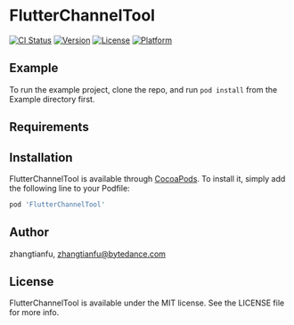 # FlutterChannelTool

[![CI Status](https://img.shields.io/travis/zhangtianfu/FlutterChannelTool.svg?style=flat)](https://travis-ci.org/zhangtianfu/FlutterChannelTool)
[![Version](https://img.shields.io/cocoapods/v/FlutterChannelTool.svg?style=flat)](https://cocoapods.org/pods/FlutterChannelTool)
[![License](https://img.shields.io/cocoapods/l/FlutterChannelTool.svg?style=flat)](https://cocoapods.org/pods/FlutterChannelTool)
[![Platform](https://img.shields.io/cocoapods/p/FlutterChannelTool.svg?style=flat)](https://cocoapods.org/pods/FlutterChannelTool)

## Example

To run the example project, clone the repo, and run `pod install` from the Example directory first.

## Requirements

## Installation

FlutterChannelTool is available through [CocoaPods](https://cocoapods.org). To install
it, simply add the following line to your Podfile:

```ruby
pod 'FlutterChannelTool'
```

## Author

zhangtianfu, zhangtianfu@bytedance.com

## License

FlutterChannelTool is available under the MIT license. See the LICENSE file for more info.
